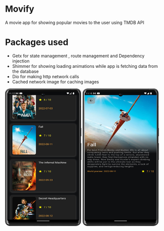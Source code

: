 # Movify

A movie app for showing popular movies to the user using TMDB API

# Packages used
* Getx for state management , route management and Dependency injection
* Shimmer for showing loading animations while app is fetching data from the database
* Dio for making http network calls
* Cached network image for caching images

<img alt="Home Screen" height="450" src="assets/ss/home_screen.png" width="250"/>  <img alt="Movie Details Screen" height="450" src="assets/ss/details_screen.png" width="250"/>